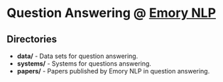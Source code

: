 # Question Answering @ [Emory NLP](http://nlp.mathcs.emory.edu)

## Directories

- __data/__ - Data sets for question answering.
- __systems/__ - Systems for questions answering.
- __papers/__ - Papers published by Emory NLP in question answering.
